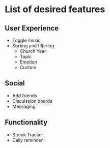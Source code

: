 # List of desired features

## User Experience

* Toggle music
* Sorting and filtering
  * Church Year
  * Topic
  * Emotion
  * Custom

## Social

* Add friends
* Discuission boards
* Messaging

## Functionality

* Streak Tracker
* Daily reminder
